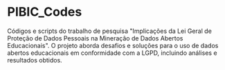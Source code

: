 # PIBIC_Codes
Códigos e scripts do trabalho de pesquisa "Implicações da Lei Geral de Proteção de Dados Pessoais na Mineração de Dados Abertos Educacionais". O projeto aborda desafios e soluções para o uso de dados abertos educacionais em conformidade com a LGPD, incluindo análises e resultados obtidos.
